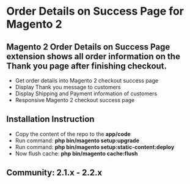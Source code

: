 # Order Details on Success Page for Magento 2

## Magento 2 Order Details on Success Page extension shows all order information on the Thank you page after finishing checkout.
- Get order details into Magento 2 checkout success page
- Display Thank you message to customers
- Display Shipping and Payment information of customers
- Responsive Magento 2 checkout success page

## Installation Instruction

- Copy the content of the repo to the <b>app/code</b>
- Run command: <b>php bin/magento setup:upgrade</b>
- Run command: <b>php bin/magento setup:static-content:deploy</b>
- Now flush cache: <b>php bin/magento cache:flush</b>

## Community: 2.1.x - 2.2.x
